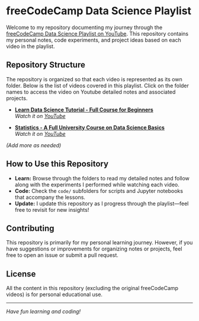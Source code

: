 # freeCodeCamp Data Science Playlist

Welcome to my repository documenting my journey through the [freeCodeCamp Data Science Playlist on YouTube](https://www.youtube.com/playlist?list=PLWKjhJtqVAblQe2CCWqV4Zy3LY01Z8aF1). This repository contains my personal notes, code experiments, and project ideas based on each video in the playlist.

## Repository Structure

The repository is organized so that each video is represented as its own folder. 
Below is the list of videos covered in this playlist. Click on the folder names  to access the video on Youtube detailed notes and associated projects.

- **[Learn Data Science Tutorial - Full Course for Beginners](./01-data-science-non-technical-overview/README.md)**  
  *Watch it on [YouTube](https://www.youtube.com/watch?v=ua-CiDNNj30&list=PLWKjhJtqVAblQe2CCWqV4Zy3LY01Z8aF1&index=1&t=1416s)*

- **[Statistics - A Full University Course on Data Science Basics](./02-statistics-ds-basics/README.md)**  
  *Watch it on [YouTube](https://www.youtube.com/watch?v=xxpc-HPKN28&list=PLWKjhJtqVAblQe2CCWqV4Zy3LY01Z8aF1&index=2&t=27s)*


*(Add more as needed)*

## How to Use this Repository

- **Learn:** Browse through the folders to read my detailed notes and follow along with the experiments I performed while watching each video.
- **Code:** Check the `code/` subfolders for scripts and Jupyter notebooks that accompany the lessons.
- **Update:** I update this repository as I progress through the playlist—feel free to revisit for new insights!

## Contributing

This repository is primarily for my personal learning journey. However, if you have suggestions or improvements for organizing notes or projects, feel free to open an issue or submit a pull request.

## License

All the content in this repository (excluding the original freeCodeCamp videos) is for personal educational use.

---

*Have fun learning and coding!*